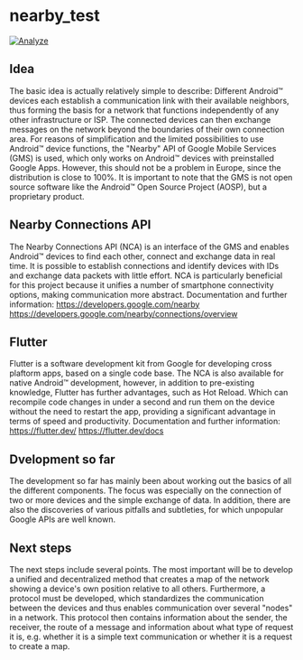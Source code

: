 # nearby_test

[![Analyze](https://github.com/Helmer-Developer/nearby_test/actions/workflows/analyze_workflow.yml/badge.svg)](https://github.com/Helmer-Developer/nearby_test/actions/workflows/analyze_workflow.yml)

## Idea
The basic idea is actually relatively simple to describe: Different Android™ devices each establish a communication link with their available neighbors, thus forming the basis for a network that functions independently of any other infrastructure or ISP. The connected devices can then exchange messages on the network beyond the boundaries of their own connection area. For reasons of simplification and the limited possibilities to use Android™ device functions, the "Nearby" API of Google Mobile Services (GMS) is used, which only works on Android™ devices with preinstalled Google Apps. However, this should not be a problem in Europe, since the distribution is close to 100%. It is important to note that the GMS is not open source software like the Android™ Open Source Project (AOSP), but a proprietary product.

## Nearby Connections API
The Nearby Connections API (NCA) is an interface of the GMS and enables Android™ devices to find each other, connect and exchange data in real time. It is possible to establish connections and identify devices with IDs and exchange data packets with little effort. NCA is particularly beneficial for this project because it unifies a number of smartphone connectivity options, making communication more abstract.
Documentation and further information:
https://developers.google.com/nearby
https://developers.google.com/nearby/connections/overview

## Flutter
Flutter is a software development kit from Google for developing cross plaftorm apps, based on a single code base. The NCA is also available for native Android™ development, however, in addition to pre-existing knowledge, Flutter has further advantages, such as Hot Reload. Which can recompile code changes in under a second and run them on the device without the need to restart the app, providing a significant advantage in terms of speed and productivity.
Documentation and further information:
https://flutter.dev/
https://flutter.dev/docs

## Dvelopment so far
The development so far has mainly been about working out the basics of all the different components. The focus was especially on the connection of two or more devices and the simple exchange of data. In addition, there are also the discoveries of various pitfalls and subtleties, for which unpopular Google APIs are well known.

## Next steps
The next steps include several points. The most important will be to develop a unified and decentralized method that creates a map of the network showing a device's own position relative to all others.
Furthermore, a protocol must be developed, which standardizes the communication between the devices and thus enables communication over several "nodes" in a network. This protocol then contains information about the sender, the receiver, the route of a message and information about what type of request it is, e.g. whether it is a simple text communication or whether it is a request to create a map.

